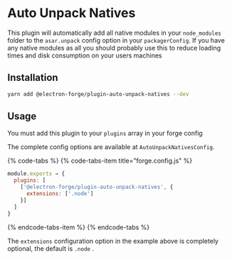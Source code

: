 # Auto Unpack Natives

This plugin will automatically add all native modules in your `node_modules` folder to the `asar.unpack` config option in your `packagerConfig`.  If you have any native modules as all you should probably use this to reduce loading times and disk consumption on your users machines

## Installation

```bash
yarn add @electron-forge/plugin-auto-unpack-natives --dev
```

## Usage

You must add this plugin to your `plugins` array in your forge config

The complete config options are available at `AutoUnpackNativesConfig`. 

{% code-tabs %}
{% code-tabs-item title="forge.config.js" %}
```javascript
module.exports = {
  plugins: [
    ['@electron-forge/plugin-auto-unpack-natives', {
      extensions: ['.node']
    }]
  ]
}
```
{% endcode-tabs-item %}
{% endcode-tabs %}

The `extensions` configuration option in the example above is completely optional, the default is `.node` .

